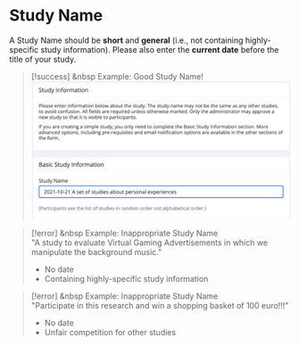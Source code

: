 
# Study Name

A Study Name should be **short** and **general** (i.e., not containing highly-specific study information). Please also enter the **current date** before the title of your study.

>[!success] <i class="fa-regular fa-thumbs-up"></i> &nbsp Example: Good Study Name!
><img src="/static/images/good_name.png" alt="Good Study Name" class="responsive-image">

>[!error] <i class="fa-regular fa-circle-xmark"></i> &nbsp Example: Inappropriate Study Name
><br>
>"A study to evaluate Virtual Gaming Advertisements in which we manipulate the background music."
>
>- No date
>- Containing highly-specific study information 

>[!error] <i class="fa-regular fa-circle-xmark"></i> &nbsp Example: Inappropriate Study Name
><br>
>"Participate in this research and win a shopping basket of 100 euro!!!"
>
>- No date 
>- Unfair competition for other studies

